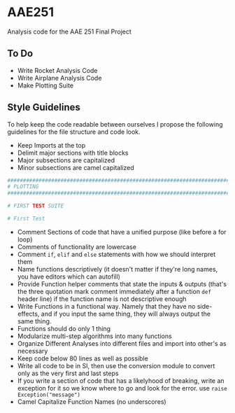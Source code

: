 # AAE251
Analysis code for the AAE 251 Final Project

## To Do

- Write Rocket Analysis Code
- Write Airplane Analysis Code
- Make Plotting Suite

## Style Guidelines
To help keep the code readable between ourselves I propose the following guidelines for the file structure and code look.

- Keep Imports at the top
- Delimit major sections with title blocks
- Major subsections are capitalized
- Minor subsections are camel capitalized

```python
################################################################################
# PLOTTING
################################################################################

# FIRST TEST SUITE

# First Test
```

- Comment Sections of code that have a unified purpose (like before a for loop)
- Comments of functionality are lowercase
- Comment `if`, `elif` and `else` statements with how we should interpret them
- Name functions descriptively (it doesn't matter if they're long names, you have editors which can autofill)
- Provide Function helper comments that state the inputs & outputs (that's the three quotation mark comment immediately after a function `def` header line) if the function name is not descriptive enough
- Write Functions in a functional way. Namely that they have no side-effects, 
and if you input the same thing, they will always output the same thing.
- Functions should do only 1 thing
- Modularize multi-step algorithms into many functions
- Organize Different Analyses into different files and import into other's as necessary
- Keep code below 80 lines as well as possible
- Write all code to be in SI, then use the conversion module to convert only as the very first and last steps
- If you write a section of code that has a likelyhood of breaking, write an exception for it so we know where to go and look for the error. use `raise Exception("message")`
- Camel Capitalize Function Names (no underscores)
